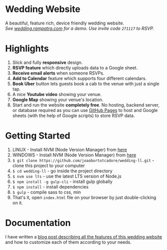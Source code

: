 # Wedding Website
A beautiful, feature rich, device friendly wedding website.  
_See [wedding.rampatra.com](http://wedding.rampatra.com/) for a demo. Use invite code `271117` to RSVP._

# Highlights
1. Slick and fully __responsive__ design.
2. __RSVP feature__ which directly uploads data to a Google sheet.
3. __Receive email alerts__ when someone RSVPs.
4. __Add to Calendar__ feature which supports four different calendars.
5. __Book Uber__ button lets guests book a cab to the venue with just a single tap.
6. A nice __Youtube video__ showing your venue.
7. __Google Map__ showing your venue's location.
8. Start and run the website __completely free__. No hosting, backend server, or database required as you can use
   [GitHub Pages](https://pages.github.com/) to host and Google sheets (with the help of Google scripts) to store RSVP
   data.

# Getting Started
1. LINUX - Install NVM (Node Version Manager) from [here](https://github.com/nvm-sh/nvm)
2. WINDOWS - Install NVM (Node Version Manager) from [here](https://github.com/coreybutler/nvm-windows/releases)
3. `$ git clone https://github.com/joaobortotcadore/wedding-ll.git` - clone this project to your computer
4. `$ cd wedding-ll` - go inside the project directory
5. `$ nvm use lts` - use the latest LTS version of Node.js
6. `$ npm install -g gulp-cli` - install gulp globally
7. `$ npm install` - install dependencies
8. `$ gulp` - compile sass to css, min
9. That's it, open `index.html` file on your browser by just double-clicking on it.

# Documentation
I have written a 
[blog post describing all the features of this wedding website](https://blog.rampatra.com/wedding-website) and how to
customize each of them according to your needs.
